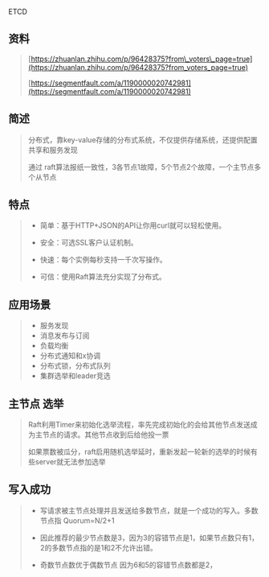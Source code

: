 ETCD

## 资料

> [https://zhuanlan.zhihu.com/p/96428375?from\_voters\_page=true](https://zhuanlan.zhihu.com/p/96428375?from_voters_page=true)
>
> [https://segmentfault.com/a/1190000020742981](https://segmentfault.com/a/1190000020742981)

## 简述

> 分布式，靠key-value存储的分布式系统，不仅提供存储系统，还提供配置共享和服务发现
>
> 通过 raft算法报纸一致性，3各节点1故障，5个节点2个故障，一个主节点多个从节点

## 特点

> * 简单：基于HTTP+JSON的API让你用curl就可以轻松使用。
>
> * 安全：可选SSL客户认证机制。
>
> * 快速：每个实例每秒支持一千次写操作。
>
> * 可信：使用Raft算法充分实现了分布式。

## 应用场景

> * 服务发现
> * 消息发布与订阅
> * 负载均衡
> * 分布式通知和x协调
> * 分布式锁，分布式队列
> * 集群选举和leader竞选

## 主节点 选举

> Raft利用Timer来初始化选举流程，率先完成初始化的会给其他节点发送成为主节点的请求。其他节点收到后给他投一票
>
> 如果票数被瓜分，raft启用随机选举延时，重新发起一轮新的选举的时候有些server就无法参加选举

## 写入成功

> * 写请求被主节点处理并且发送给多数节点，就是一个成功的写入。多数节点指 Quorum=N/2+1
>
> * 因此推荐的最少节点数是3，因为3的容错节点是1，如果节点数只有1，2的多数节点指的是1和2不允许出错。
>
> * 奇数节点数优于偶数节点 因为6和5的容错节点数都是2，



